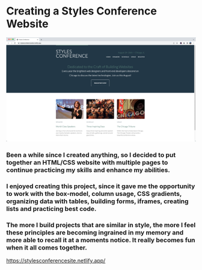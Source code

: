 # Creating a Styles Conference Website

<img src="assets/images/home/StylesConference.png" width="700px" />

### Been a while since I created anything, so I decided to put together an HTML/CSS website with multiple pages to continue practicing my skills and enhance my abilities.

### I enjoyed creating this project, since it gave me the opportunity to work with the box-model, column usage, CSS gradients, organizing data with tables, building forms, iframes, creating lists and practicing best code.

### The more I build projects that are similar in style, the more I feel these principles are becoming ingrained in my memory and more able to recall it at a moments notice. It really becomes fun when it all comes together.



https://stylesconferencesite.netlify.app/

